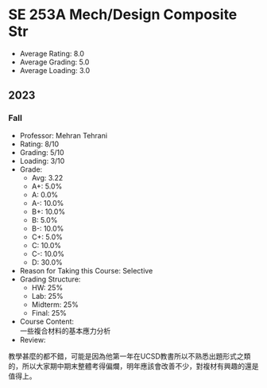 # SE 253A Mech/Design Composite Str
- Average Rating: 8.0
- Average Grading: 5.0
- Average Loading: 3.0
## 2023
### Fall
- Professor: Mehran Tehrani
- Rating: 8/10
- Grading: 5/10
- Loading: 3/10
- Grade:
  - Avg: 3.22
  - A+: 5.0%
  - A: 0.0%
  - A-: 10.0%
  - B+: 10.0%
  - B: 5.0%
  - B-: 10.0%
  - C+: 5.0%
  - C: 10.0%
  - C-: 10.0%
  - D: 30.0%
- Reason for Taking this Course: Selective
- Grading Structure:
  - HW: 25%
  - Lab: 25%
  - Midterm: 25%
  - Final: 25%
- Course Content:  
一些複合材料的基本應力分析
- Review:  
<p>教學甚麼的都不錯，可能是因為他第一年在UCSD教書所以不熟悉出題形式之類的，所以大家期中期末整體考得偏爛，明年應該會改善不少，對複材有興趣的還是值得上。</p>
